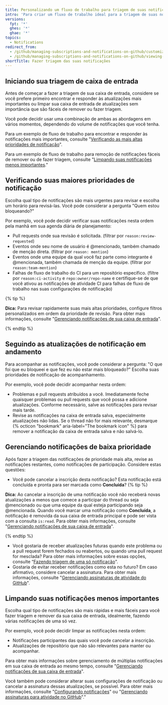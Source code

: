 ```yaml
---
title: Personalizando um fluxo de trabalho para triagem de suas notificações
intro: 'Para criar um fluxo de trabalho ideal para a triagem de suas notificações, você pode adaptar e personalizar esses fluxos de trabalho de exemplo.'
versions:
  fpt: '*'
  ghes: '*'
  ghae: '*'
topics:
  - Notifications
redirect_from:
  - /github/managing-subscriptions-and-notifications-on-github/customizing-a-workflow-for-triaging-your-notifications
  - /github/managing-subscriptions-and-notifications-on-github/viewing-and-triaging-notifications/customizing-a-workflow-for-triaging-your-notifications
shortTitle: Fazer triagem das suas notificações
---
```


## Iniciando sua triagem de caixa de entrada

Antes de começar a fazer a triagem de sua caixa de entrada, considere se você prefere primeiro encontrar e responder às atualizações mais importantes ou limpar sua caixa de entrada de atualizações sem importância que são fáceis de remover ou fazer triagem.

Você pode decidir usar uma combinação de ambas as abordagens em vários momentos, dependendo do volume de notificações que você tenha.

Para um exemplo de fluxo de trabalho para encontrar e responder às notificações mais importantes, consulte "[Verificando as mais altas prioridades de notificação](#checking-your-highest-notification-priorities)".

Para um exemplo de fluxo de trabalho para remoção de notificações fáceis de remover ou de fazer triagem, consulte "[Limpando suas notificações menos importantes](#clearing-your-least-important-notifications)."

## Verificando suas maiores prioridades de notificação

Escolha qual tipo de notificações são mais urgentes para revisar e escolha um horário para revisá-las. Você pode considerar a pergunta "Quem estou bloqueando?"

Por exemplo, você pode decidir verificar suas notificações nesta ordem pela manhã em sua agenda diária de planejamento:
  - Pull requests onde sua revisão é solicitada. (filtrar por `reason:review-requested`)
  - Eventos onde seu nome de usuário é @mencionado, também chamado de menção direta. (filtrar por `reason: mention`)
  - Eventos onde uma equipe da qual você faz parte como integrante é @mencionada, também chamada de menção da equipe. (filtrar por `reason:team-mention`)
  - Falhas de fluxo de trabalho do CI para um repositório específico. (filtre por `reason:ci-activity` e `repo:owner/repo-name` e certifique-se de que você ativou as notificações de atividade CI para falhas de fluxo de trabalho nas suas configurações de notificação)

  {% tip %}

  **Dica:** Para revisar rapidamente suas mais altas prioridades, configure filtros personalizados em ordem da prioridade de revisão. Para obter mais informações, consulte "[Gerenciando notificações de sua caixa de entrada](/github/managing-subscriptions-and-notifications-on-github/managing-notifications-from-your-inbox#customizing-your-inbox-with-custom-filters)".

  {% endtip %}

## Seguindo as atualizações de notificação em andamento

Para acompanhar as notificações, você pode considerar a pergunta: "O que foi que eu bloqueei e que fez eu não estar mais bloqueado?" Escolha suas prioridades de notificação de acompanhamento.

Por exemplo, você pode decidir acompanhar nesta ordem:
  - Problemas e pull requests atribuídos a você. Imediatamente feche quaisquer problemas ou pull requests que você possa e adicione atualizações. Conforme necessário, salve as notificações para revisar mais tarde.
  - Revise as notificações na caixa de entrada salva, especialmente atualizações não lidas. Se o thread não for mais relevante, desmarque {% octicon "bookmark" aria-label="The bookmark icon" %} para remover a notificação da caixa de entrada salva e não salvá-lo.

## Gerenciando notificações de baixa prioridade

Após fazer a triagem das notificações de prioridade mais alta, revise as notificações restantes, como notificações de participação. Considere estas questões:
  - Você pode cancelar a inscrição desta notificação? Esta notificação está concluída e pronta para ser marcada como **Concluída**?
  {% tip %}

  **Dica:** Ao cancelar a inscrição de uma notificação você não receberá novas atualizações a menos que comece a participar do thread ou seja @mencionado ou que uma equipe da qual esteja participando seja @mencionada. Quando você marcar uma notificação como **Concluída**, a notificação é removida da sua caixa de entrada principal e pode ser vista com a consulta `is:read`. Para obter mais informações, consulte "[Gerenciando notificações de sua caixa de entrada](/github/managing-subscriptions-and-notifications-on-github/managing-notifications-from-your-inbox#triaging-options)".

  {% endtip %}
  - Você gostaria de receber atualizações futuras quando este problema ou a pull request forem fechados ou reabertos, ou quando uma pull request for mesclada? Para obter mais informações sobre essas opções, consulte “[Fazendo triagem de uma só notificação](/github/managing-subscriptions-and-notifications-on-github/triaging-a-single-notification#customizing-when-to-receive-future-updates-for-an-issue-or-pull-request)".
  - Gostaria de evitar receber notificações como esta no futuro? Em caso afirmativo, considere cancelar a assinatura. Para obter mais informações, consulte "[Gerenciando assinaturas de atividade do GitHub](/github/managing-subscriptions-and-notifications-on-github/managing-subscriptions-for-activity-on-github)".

## Limpando suas notificações menos importantes

Escolha qual tipo de notificações são mais rápidas e mais fáceis para você fazer triagem e remover da sua caixa de entrada, idealmente, fazendo várias notificações de uma só vez.

Por exemplo, você pode decidir limpar as notificações nesta ordem:
  - Notificações participantes das quais você pode cancelar a inscrição.
  - Atualizações de repositório que não são relevantes para manter ou acompanhar.

Para obter mais informações sobre gerenciamento de múltiplas notificações em sua caixa de entrada ao mesmo tempo, consulte "[Gerenciando notificações de sua caixa de entrada](/github/managing-subscriptions-and-notifications-on-github/managing-notifications-from-your-inbox#triaging-multiple-notifications-at-the-same-time)".

Você também pode considerar alterar suas configurações de notificação ou cancelar a assinatura dessas atualizações, se possível. Para obter mais informações, consulte "[Configurando notificações](/github/managing-subscriptions-and-notifications-on-github/configuring-notifications)" ou "[Gerenciando assinaturas para atividade no GitHub](/github/managing-subscriptions-and-notifications-on-github/managing-subscriptions-for-activity-on-github)"."
